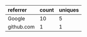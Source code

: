| referrer   | count | uniques |
| :--------- | :---- | :------ |
| Google     | 10    | 5       |
| github.com | 1     | 1       |
